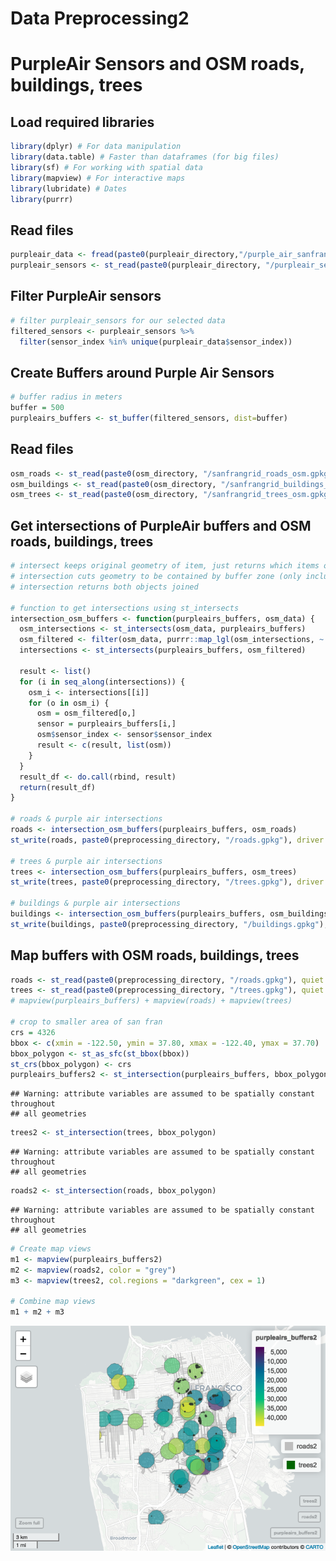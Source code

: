 Data Preprocessing2
================

# PurpleAir Sensors and OSM roads, buildings, trees

## Load required libraries

``` r
library(dplyr) # For data manipulation
library(data.table) # Faster than dataframes (for big files)
library(sf) # For working with spatial data
library(mapview) # For interactive maps
library(lubridate) # Dates
library(purrr) 
```

## Read files

``` r
purpleair_data <- fread(paste0(purpleair_directory,"/purple_air_sanfran_2018-2019.csv"))
purpleair_sensors <- st_read(paste0(purpleair_directory, "/purpleair_sensors.gpkg"), quiet = TRUE)
```

## Filter PurpleAir sensors

``` r
# filter purpleair_sensors for our selected data
filtered_sensors <- purpleair_sensors %>% 
  filter(sensor_index %in% unique(purpleair_data$sensor_index))
```

## Create Buffers around Purple Air Sensors

``` r
# buffer radius in meters
buffer = 500
purpleairs_buffers <- st_buffer(filtered_sensors, dist=buffer)
```

## Read files

``` r
osm_roads <- st_read(paste0(osm_directory, "/sanfrangrid_roads_osm.gpkg"), quiet = TRUE)
osm_buildings <- st_read(paste0(osm_directory, "/sanfrangrid_buildings_osm.gpkg"), quiet = TRUE)
osm_trees <- st_read(paste0(osm_directory, "/sanfrangrid_trees_osm.gpkg"), quiet = TRUE)
```

## Get intersections of PurpleAir buffers and OSM roads, buildings, trees

``` r
# intersect keeps original geometry of item, just returns which items overlap
# intersection cuts geometry to be contained by buffer zone (only includes overlapping parts)
# intersection returns both objects joined

# function to get intersections using st_intersects
intersection_osm_buffers <- function(purpleairs_buffers, osm_data) {
  osm_intersections <- st_intersects(osm_data, purpleairs_buffers)
  osm_filtered <- filter(osm_data, purrr::map_lgl(osm_intersections, ~!purrr::is_empty(.x)))
  intersections <- st_intersects(purpleairs_buffers, osm_filtered)

  result <- list()
  for (i in seq_along(intersections)) {
    osm_i <- intersections[[i]]
    for (o in osm_i) {
      osm = osm_filtered[o,]
      sensor = purpleairs_buffers[i,]
      osm$sensor_index <- sensor$sensor_index
      result <- c(result, list(osm))
    }
  }
  result_df <- do.call(rbind, result)
  return(result_df)
}

# roads & purple air intersections
roads <- intersection_osm_buffers(purpleairs_buffers, osm_roads)
st_write(roads, paste0(preprocessing_directory, "/roads.gpkg"), driver = "GPKG", append=FALSE)

# trees & purple air intersections
trees <- intersection_osm_buffers(purpleairs_buffers, osm_trees)
st_write(trees, paste0(preprocessing_directory, "/trees.gpkg"), driver = "GPKG", append=FALSE)

# buildings & purple air intersections
buildings <- intersection_osm_buffers(purpleairs_buffers, osm_buildings)
st_write(buildings, paste0(preprocessing_directory, "/buildings.gpkg"), driver = "GPKG", append=FALSE)
```

## Map buffers with OSM roads, buildings, trees

``` r
roads <- st_read(paste0(preprocessing_directory, "/roads.gpkg"), quiet = TRUE)
trees <- st_read(paste0(preprocessing_directory, "/trees.gpkg"), quiet = TRUE)
# mapview(purpleairs_buffers) + mapview(roads) + mapview(trees)

# crop to smaller area of san fran
crs = 4326
bbox <- c(xmin = -122.50, ymin = 37.80, xmax = -122.40, ymax = 37.70)
bbox_polygon <- st_as_sfc(st_bbox(bbox))
st_crs(bbox_polygon) <- crs
purpleairs_buffers2 <- st_intersection(purpleairs_buffers, bbox_polygon)
```

    ## Warning: attribute variables are assumed to be spatially constant throughout
    ## all geometries

``` r
trees2 <- st_intersection(trees, bbox_polygon)
```

    ## Warning: attribute variables are assumed to be spatially constant throughout
    ## all geometries

``` r
roads2 <- st_intersection(roads, bbox_polygon)
```

    ## Warning: attribute variables are assumed to be spatially constant throughout
    ## all geometries

``` r
# Create map views
m1 <- mapview(purpleairs_buffers2)
m2 <- mapview(roads2, color = "grey")
m3 <- mapview(trees2, col.regions = "darkgreen", cex = 1)

# Combine map views
m1 + m2 + m3
```

![](DataPreprocessing2_files/figure-gfm/map-buffers-1.png)<!-- -->
